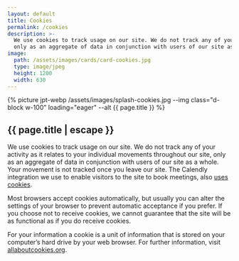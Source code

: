 ```yaml
---
layout: default
title: Cookies
permalink: /cookies
description: >- 
  We use cookies to track usage on our site. We do not track any of your activity as it relates to your individual movements throughout our site,
  only as an aggregate of data in conjunction with users of our site as a whole. Your movement is not tracked once you leave our site.
image:
  path: /assets/images/cards/card-cookies.jpg
  type: image/jpeg
  height: 1200
  width: 630
---
```


<section class="row">
  <div class="col">
    <div class="col-12 col-md-6 ms-md-2 mb-3 mb-md-1 float-md-end">
      <div class="splash-img position-relative">
        {% picture jpt-webp /assets/images/splash-cookies.jpg --img class="d-block w-100" loading="eager" --alt {{ page.title }} %}
      </div>
    </div>
    <h1 class="fs-3 mt-3">{{ page.title | escape }}</h1>
    <p>We use cookies to track usage on our site. We do not track any of your activity as it relates to your individual movements throughout our site, 
    only as an aggregate of data in conjunction with users of our site as a whole. Your movement is not tracked once you leave our site. The Calendly
    integration we use to enable visitors to the site to book meetings, also 
    <a href="https://help.calendly.com/hc/en-us/articles/360007385493-Cookie-FAQs#cookie-faqs-0-0" target="_blank">uses cookies</a>.</p>
    <p>Most browsers accept cookies automatically, but usually you can alter the settings of your browser to prevent automatic acceptance if you prefer. 
    If you choose not to receive cookies, we cannot guarantee that the site will be as functional as if you do receive cookies. </p>
    <p>For your information a cookie is a unit of information that is stored on your computer’s hard drive by your web browser. For further information,
    visit <a href="http://allaboutcookies.org" target="_blank">allaboutcookies.org</a>.</p>
  </div>
</section>
